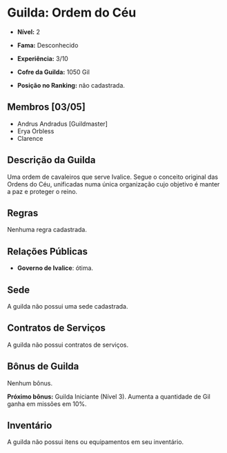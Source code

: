 # Guilda: Ordem do Céu

* **Nível:**  2
* **Fama:** Desconhecido
* **Experiência:** 3/10

* **Cofre da Guilda:** 1050 Gil

* **Posição no Ranking:** não cadastrada.

## Membros [03/05]

* Andrus Andradus [Guildmaster]
* Erya Orbless
* Clarence

## Descrição da Guilda

Uma ordem de cavaleiros que serve Ivalice. Segue o conceito original das Ordens do Céu, unificadas numa única organização cujo objetivo é manter a paz e proteger o reino.

## Regras

Nenhuma regra cadastrada.

## Relações Públicas

* **Governo de Ivalice**: ótima.

## Sede

A guilda não possui uma sede cadastrada.

## Contratos de Serviços

A guilda não possui contratos de serviços.

## Bônus de Guilda

Nenhum bônus.

**Próximo bônus:** Guilda Iniciante (Nível 3). Aumenta a quantidade de Gil ganha em missões em 10%.

## Inventário

A guilda não possui itens ou equipamentos em seu inventário.
